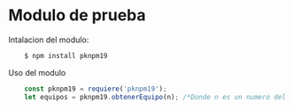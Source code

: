 # Modulo de prueba

Intalacion del modulo:
``` bash
    $ npm install pknpm19
```

Uso del modulo
```js
    const pknpm19 = requiere('pknpm19');
    let equipos = pknpm19.obtenerEquipo(n); /*Donde n es un numero del 0 al 2*/
```